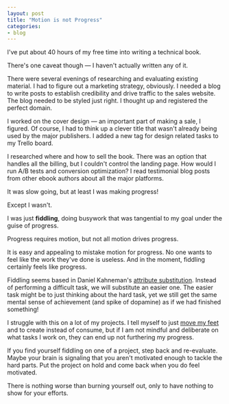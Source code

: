 ```yaml
---
layout: post
title: "Motion is not Progress"
categories:
- blog
---
```


I've put about 40 hours of my free time into writing a technical book.

There's one caveat though &mdash; I haven't actually written any of it.

There were several evenings of researching and evaluating existing material. I had
to figure out a marketing strategy, obviously. I needed a blog to write posts to establish credibility
and drive traffic to the sales website. The blog needed to be styled just right. I thought up
and registered the perfect domain.

I worked on the cover design &mdash; an important part of making a sale, I figured. Of course,
I had to think up a clever title that wasn't already being used by the major publishers. I added
a new tag for design related tasks to my Trello board.

I researched where and how to sell the book. There was an option that handles all the billing,
but I couldn't control the landing page. How would I run A/B tests and conversion optimization? I
read testimonial blog posts from other ebook authors about all the major platforms.

It was slow going, but at least I was making progress!

Except I wasn't. 

I was just **fiddling**, doing busywork that was tangential to my goal under the guise of progress.

Progress requires motion, but not all motion drives progress.

It is easy and appealing to mistake motion for progress. No one wants to feel like the work
they've done is useless. And in the moment, fiddling certainly feels like progress.

Fiddling seems based in Daniel Kahneman's [attribute substitution][as]. Instead of performing a difficult
task, we will substitute an easier one. The easier task might be to just thinking about the hard task, yet
we still get the same mental sense of achievement (and spike of dopamine) as if we had finished something!

I struggle with this on a lot of my projects. I tell myself to just [move my feet][myf] and to create 
instead of consume, but if I am not mindful and deliberate on what tasks I work on, they can end up not 
furthering my progress.

If you find yourself fiddling on one of a project, step back and re-evaluate. Maybe your
brain is signaling that you aren't motivated enough to tackle the hard parts. Put the project on hold and
come back when you do feel motivated.

There is nothing worse than burning yourself out, only to have nothing to show for your 
efforts.

[as]: http://en.wikipedia.org/wiki/Attribute_substitution
[myf]: http://swanson.github.com/blog/2012/08/27/move-your-feet.html
